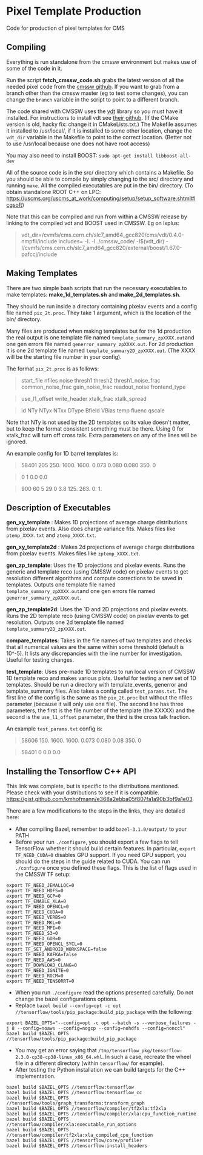 # Pixel Template Production
Code for production of pixel templates for CMS

## Compiling

Everything is run standalone from the cmssw environment but makes use of some of the code in
it. 


Run the script **fetch\_cmssw\_code.sh** grabs the latest version of all the needed pixel code from the [cmssw github](https://github.com/cms-sw/cmssw).
If you want to grab from a branch other than the cmssw master (eg to test some
changes), you can change the `branch` variable in the script to point to a different branch.

The code shared with CMSSW uses the [vdt](https://github.com/dpiparo/vdt) library so you must have it installed. 
For instructions to install vdt see [their github](https://github.com/dpiparo/vdt). (If the CMake version is old, hacky fix: change it in CMakeLists.txt.)
The Makefile assumes it installed to /usr/local/, if it is installed to some
other location, change the `vdt_dir` variable in the Makefile to point to the correct location. (Better not to use /usr/local because one does not have root access)

You may also need to install BOOST: `sudo apt-get install libboost-all-dev`

All of the source code is in the src/ directory which contains a Makefile. So you should be able to compile by simply changing to the src/ directory and running `make`. All the compiled executables are put in the bin/ directory. (To obtain standalone ROOT C++ on LPC: https://uscms.org/uscms_at_work/computing/setup/setup_software.shtml#lcgsoft)


Note that this can be compiled and run from within a CMSSW release by linking to
the compiled vdt and BOOST used in CMSSW. Eg on lxplus:

> vdt_dir=/cvmfs/cms.cern.ch/slc7_amd64_gcc820/cms/vdt/0.4.0-nmpfii/include
> includes= -I. -I../cmssw_code/ -I$(vdt_dir) -I/cvmfs/cms.cern.ch/slc7_amd64_gcc820/external/boost/1.67.0-pafccj/include





## Making Templates

There are two simple bash scripts that run the necessary executables to make templates: **make\_1d\_templates.sh** and **make\_2d\_templates.sh**. 

They should be run inside a directory containing pixelav events and a config file named `pix_2t.proc`. They take 1 argument, which is the location of the bin/ directory. 

Many files are produced when making templates but for the 1d production the real output is one template file named `template_summary_zpXXXX.out`and one gen errors file named `generror_summary_zpXXXX.out`. For 2d production it is one 2d template file named `template_summary2D_zpXXXX.out`. (The XXXX will be the starting file number in your config). 

The format `pix_2t.proc` is as follows:

> start\_file nfiles noise thresh1 thresh2 thresh1\_noise_frac common\_noise\_frac gain\_noise\_frac readout\_noise frontend\_type

> use\_l1\_offset write\_header xtalk\_frac xtalk\_spread


> id NTy NTyx NTxx DType Bfield VBias temp fluenc qscale 

Note that NTy is not used by the 2D templates so its value doesn't matter, but to keep the format consistent something must be there. 
Using 0 for xtalk\_frac will turn off cross talk. 
Extra parameters on any of the lines will be ignored. 

An example config for 1D barrel templates is: 

> 58401 205 250. 1600. 1600. 0.073 0.080 0.080 350. 0

> 0 1 0.0 0.0

> 900 60 5 29 0 3.8 125. 263. 0. 1.




## Description of Executables
**gen\_xy\_template** : Makes 1D projections of average charge distributions from pixelav events. Also does charge variance fits. Makes files like `ptemp_XXXX.txt` and `ztemp_XXXX.txt`.

**gen\_xy\_template2d** : Makes 2d projections of average charge distributions from pixelav events.  Makes files like `zptemp_XXXX.txt`.

**gen\_zp\_template**: Uses the 1D projections and pixelav events. Runs the generic and template reco (using CMSSW code) on pixelav events to get resolution different algorithms and compute corrections to be saved in templates. Outputs one template file named `template_summary_zpXXXX.out`and one gen errors file named `generror_summary_zpXXXX.out`.

**gen\_zp\_template2d**: Uses the 1D and 2D projections and pixelav events. Runs the 2D template reco (using CMSSW code) on pixelav events to get resolution. Outputs one 2d template file named `template_summary2D_zpXXXX.out`.

**compare\_templates**: Takes in the file names of two templates and checks that all numerical values are the same within some threshold (default is 10^-5). It lists any discrepancies with the line number for investigation. Useful for testing changes. 

**test_template**: Uses pre-made 1D templates to run local version of CMSSW 1D template reco and makes various plots. Useful for testing a new set of 1D templates. 
Should be run a directory with template\_events, generror and template\_summary files. Also takes a config called `test_params.txt`.
The first line of the config is the same as the `pix_2t.proc` but without the
nfiles parameter (because it will only use one file). The second line has three
parameters, the first is the file number of the template (the XXXXX) and the
second is the `use_l1_offset` parameter, the third is the cross talk fraction. 

An example `test_params.txt` config is:
> 58606 150. 1600. 1600. 0.073 0.080 0.08 350. 0

> 58401 0 0.0 0.0

## Installing the Tensorflow C++ API

This link was complete, but is specific to the distributions mentioned. Please check with your distributions to see if it is compatible.
https://gist.github.com/kmhofmann/e368a2ebba05f807fa1a90b3bf9a1e03

There are a few modifications to the steps in the links, they are detailed here:

- After compiling Bazel, remember to add `bazel-3.1.0/output/` to your PATH
- Before your run `./configure`, you should export a few flags to tell TensorFlow whether it should build certain features. In particular, `export TF_NEED_CUDA=0` disables GPU support. If you need GPU support, you should do the steps in the guide related to CUDA. You can run `./configure` once you defined these flags. This is the list of flags used in the CMSSW TF setup:

```
export TF_NEED_JEMALLOC=0
export TF_NEED_HDFS=0
export TF_NEED_GCP=0
export TF_ENABLE_XLA=0
export TF_NEED_OPENCL=0
export TF_NEED_CUDA=0
export TF_NEED_VERBS=0
export TF_NEED_MKL=0
export TF_NEED_MPI=0
export TF_NEED_S3=0
export TF_NEED_GDR=0
export TF_NEED_OPENCL_SYCL=0
export TF_SET_ANDROID_WORKSPACE=false
export TF_NEED_KAFKA=false
export TF_NEED_AWS=0
export TF_DOWNLOAD_CLANG=0
export TF_NEED_IGNITE=0
export TF_NEED_ROCM=0
export TF_NEED_TENSORRT=0
```

- When you run `./configure` read the options presented carefully. Do not change the bazel configurations options. 
- Replace `bazel build --config=opt -c opt //tensorflow/tools/pip_package:build_pip_package` with the following:
```
export BAZEL_OPTS="--config=opt -c opt --batch -s --verbose_failures -j 8 --config=noaws --config=nogcp --config=nohdfs --config=nonccl"
bazel build $BAZEL_OPTS //tensorflow/tools/pip_package:build_pip_package
```
- You may get an error saying that `/tmp/tensorflow_pkg/tensorflow-2.3.0-cp38-cp38-linux_x86_64.whl`. In such a case, recreate the wheel file in a different directory (within `tensorflow/` for example).
- After testing the Python installation we can build targets for the C++ implementation.

```
bazel build $BAZEL_OPTS //tensorflow:tensorflow
bazel build $BAZEL_OPTS //tensorflow:tensorflow_cc
bazel build $BAZEL_OPTS //tensorflow/tools/graph_transforms:transform_graph
bazel build $BAZEL_OPTS //tensorflow/compiler/tf2xla:tf2xla
bazel build $BAZEL_OPTS //tensorflow/compiler/xla:cpu_function_runtime
bazel build $BAZEL_OPTS //tensorflow/compiler/xla:executable_run_options
bazel build $BAZEL_OPTS //tensorflow/compiler/tf2xla:xla_compiled_cpu_function
bazel build $BAZEL_OPTS //tensorflow/core/profiler
bazel build $BAZEL_OPTS //tensorflow:install_headers
```



